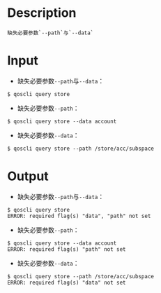 # Description
```
缺失必要参数`--path`与`--data`
```
# Input
- 缺失必要参数`--path`与`--data`：
```
$ qoscli query store
```
- 缺失必要参数`--path`：
```
$ qoscli query store --data account
```
- 缺失必要参数`--data`：
```
$ qoscli query store --path /store/acc/subspace
```
# Output
- 缺失必要参数`--path`与`--data`：
```
$ qoscli query store
ERROR: required flag(s) "data", "path" not set
```
- 缺失必要参数`--path`：
```
$ qoscli query store --data account
ERROR: required flag(s) "path" not set
```
- 缺失必要参数`--data`：
```
$ qoscli query store --path /store/acc/subspace
ERROR: required flag(s) "data" not set
```